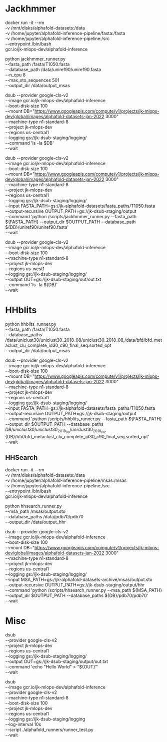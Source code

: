 # Jackhmmer

docker run -it --rm \
-v /mnt/disks/alphafold-datasets:/data \
-v /home/jupyter/alphafold-inference-pipeline/fasta:/fasta \
-v /home/jupyter/alphafold-inference-pipeline:/src \
--entrypoint /bin/bash \
gcr.io/jk-mlops-dev/alphafold-inference


python jackhmmer_runner.py \
--fasta_path /fasta/T1050.fasta \
--database_path /data/uniref90/uniref90.fasta \
--n_cpu 8 \
--max_sto_sequences 501 \
--output_dir /data/output_msas






dsub --provider google-cls-v2 \
--image gcr.io/jk-mlops-dev/alphafold-inference \
--boot-disk-size 100 \
--mount DB="https://www.googleapis.com/compute/v1/projects/jk-mlops-dev/global/images/alphafold-datasets-jan-2022 3000" \
--machine-type n1-standard-8 \
--project jk-mlops-dev \
--regions us-central1 \
--logging gs://jk-dsub-staging/logging/ \
--command 'ls -la $DB' \
--wait


dsub --provider google-cls-v2 \
--image gcr.io/jk-mlops-dev/alphafold-inference \
--boot-disk-size 100 \
--mount DB="https://www.googleapis.com/compute/v1/projects/jk-mlops-dev/global/images/alphafold-datasets-jan-2022 3000" \
--machine-type n1-standard-8 \
--project jk-mlops-dev \
--regions us-central1 \
--logging gs://jk-dsub-staging/logging/ \
--input FASTA_PATH=gs://jk-alphafold-datasets/fasta_paths/T1050.fasta \
--output-recursive OUTPUT_PATH=gs://jk-dsub-staging/output \
--command 'python /scripts/jackhmmer_runner.py  --fasta_path ${FASTA_PATH} --output_dir $OUTPUT_PATH --database_path ${DB}/uniref90/uniref90.fasta' \
--wait


dsub --provider google-cls-v2 \
--image gcr.io/jk-mlops-dev/alphafold-inference \
--boot-disk-size 100 \
--machine-type n1-standard-8 \
--project jk-mlops-dev \
--regions us-west1 \
--logging gs://jk-dsub-staging/logging/ \
--output OUT=gs://jk-dsub-staging/out/out.txt \
--command 'ls -la ${DB}' \
--wait

# HHblits

python hhblits_runner.py \
--fasta_path /fasta/T1050.fasta \
--database_paths /data/uniclust30/uniclust30_2018_08/uniclust30_2018_08,/data/bfd/bfd_metaclust_clu_complete_id30_c90_final_seq.sorted_opt \
--output_dir /data/output_msas

dsub --provider google-cls-v2 \
--image gcr.io/jk-mlops-dev/alphafold-inference \
--boot-disk-size 100 \
--mount DB="https://www.googleapis.com/compute/v1/projects/jk-mlops-dev/global/images/alphafold-datasets-jan-2022 3000" \
--machine-type n1-standard-8 \
--project jk-mlops-dev \
--regions us-central1 \
--logging gs://jk-dsub-staging/logging/ \
--input FASTA_PATH=gs://jk-alphafold-datasets/fasta_paths/T1050.fasta \
--output-recursive OUTPUT_PATH=gs://jk-dsub-staging/output \
--command 'python /scripts/hhblits_runner.py  --fasta_path ${FASTA_PATH} --output_dir $OUTPUT_PATH --database_paths ${DB}/uniclust30/uniclust30_2018_08/uniclust30_2018_08,${DB}/bfd/bfd_metaclust_clu_complete_id30_c90_final_seq.sorted_opt' \
--wait

## HHSearch


docker run -it --rm \
-v /mnt/disks/alphafold-datasets:/data \
-v /home/jupyter/alphafold-inference-pipeline/msas:/msas \
-v /home/jupyter/alphafold-inference-pipeline:/src \
--entrypoint /bin/bash \
gcr.io/jk-mlops-dev/alphafold-inference


python hhsearch_runner.py \
--msa_path /msas/output.sto \
--database_paths /data/pdb70/pdb70 \
--output_dir /data/output_hhr

dsub --provider google-cls-v2 \
--image gcr.io/jk-mlops-dev/alphafold-inference \
--boot-disk-size 100 \
--mount DB="https://www.googleapis.com/compute/v1/projects/jk-mlops-dev/global/images/alphafold-datasets-jan-2022 3000" \
--machine-type n1-standard-8 \
--project jk-mlops-dev \
--regions us-central1 \
--logging gs://jk-dsub-staging/logging/ \
--input MSA_PATH=gs://jk-alphafold-datasets-archive/msas/output.sto \
--output-recursive OUTPUT_PATH=gs://jk-dsub-staging/output/hhr \
--command 'python /scripts/hhsearch_runner.py  --msa_path ${MSA_PATH}  --output_dir $OUTPUT_PATH --database_paths ${DB}/pdb70/pdb70' \
--wait



# Misc

dsub \
    --provider google-cls-v2 \
    --project jk-mlops-dev \
    --regions us-central1 \
    --logging gs://jk-dsub-staging/logging/ \
    --output OUT=gs://jk-dsub-staging/output/out.txt \
    --command 'echo "Hello World" > "${OUT}"' \
    --wait


dsub \
--image gcr.io/jk-mlops-dev/alphafold-inference \
--provider google-cls-v2 \
--machine-type n1-standard-8 \
--boot-disk-size 100 \
--project jk-mlops-dev \
--regions us-central1 \
--logging gs://jk-dsub-staging/logging \
--log-interval 10s \
--script ./alphafold_runners/runner_test.py \
--wait

